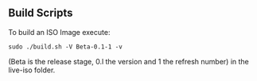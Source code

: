 ## Build Scripts

To build an ISO Image execute:
```
sudo ./build.sh -V Beta-0.1-1 -v
```
(Beta is the release stage, 0.l the version and 1 the refresh number)
in the live-iso folder.

